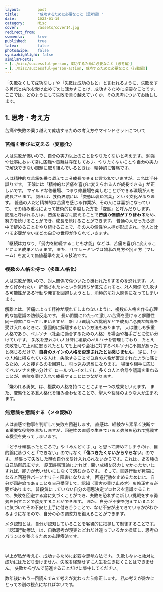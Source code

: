 ```yaml
---
layout:        post
title:         "成功するために必要なこと（思考編）"
date:          2022-01-19
category:      Misc
cover:         /assets/cover14.jpg
redirect_from:
comments:      true
published:     true
latex:         false
photoswipe:    false
syntaxhighlight: false
similarPosts:
- [../misc/successful-person, 成功するために必要なこと（思考編）]
- [../misc/successful-person-action, 成功するために必要なこと（行動編）]
---
```


「失敗なくして成功なし」や「失敗は成功のもと」と言われるように、失敗をする勇気と失敗を受け止めて次に活かすことは、成功するために必要なことです。
ここでは、どのようにして失敗を乗り越えていくか、その思考についてお話しします。


## 1. 思考・考え方

苦痛や失敗の乗り越えて成功するための考え方やマインドセットについて

### 苦痛を喜びに変える（変態化）

人は失敗が怖いので、自分の実力以上のことをやりたくないと考えます。
勉強や仕事において常に困難や苦難は存在しており、やりたくないことや自分の実力で解決できない問題に取り組んでいるときは、精神的に苦痛です。

人は精神的な苦痛を乗り越えてこそ成長できると言われていますが、これは半分誤りです。
正確には「精神的な苦痛を喜びに変えられる人が成長できる」が正しいです。
マイルドな修羅場、つまり修羅場を楽しむことができる環境が人を成長させます。
例えば、技術界隈には「変態は褒め言葉」という文化があります。
普通の人だと精神的な苦痛を感じる作業が、その人には喜びになっていて、その積み重ねによって技術的に卓越した方を「変態」と呼んだりします。
変態と呼ばれる方は、苦痛を喜びに変えることで**苦痛の価値がすり替わる**ため、努力を続けることができ、成長を続けることができます。
普通の人だったら途中で辞めることをやり続けることで、その人の個性や人柄が形成され、他人と比べる必要がないほどの自分の世界が作られていきます。

「継続は力なり」「努力を継続することも才能」などは、苦痛を喜びに変えることによる成果といえます。
また、リフレーミングは物事の見方や捉え方（フレーム）を変えて価値基準を変える技法です。

### 複数の人格を持つ（多重人格化）

人は失敗が怖いので、対人関係で傷ついたり嫌われたりするのを恐れます。
人から好かれたい・評価されたいという気持ちが優先されると、対人関係で失敗する可能性がある行動や発言を回避しようとし、消極的な対人関係になってしまいます。

解離とは、苦痛によって精神が壊れてしまわないように、複数の人格を作る心理的な無意識の防御反応です。
長い期間にわたって激しい苦痛を受けると解離性同一障害になってしまいますが、新しい環境への挑戦などで成長に必要な苦痛を受け入れるときに、意図的に解離するという方法もあります。
人は誰しも多重人格であり、ペルソナ（社会に適合するための人格）を場面や相手ごとに使い分けています。
失敗を恐れない人は常に複数のペルソナを管理しており、たとえ失敗をして上司に怒られたとしても上司や会社に対するペルソナに不備があったと感じるだけで、**自身のメインの人格を否定されたとは感じません**。
逆に、1つの人格に縛られている人は、失敗することで自身の人格が否定されたように感じるため、人と接するのを回避し、引っ込み思案になります。
場面や相手に応じてペルソナを使い分けて (ロールプレイをして)、多くの人と会話や議論を重ねることが、失敗を受け入れて成長することにつながります。

「嫌われる勇気」は、複数の人格を持つことによる一つの成果といえます。
また、変態化と多重人格化を組み合わせることで、聖人や菩薩のような人が生まれます。

### 無意識を意識する（メタ認知）

人は直感で物事を判断して失敗を回避します。
直感は、経験から素早く決断する重要な役割を果たしますが、回避性の直感で生きていると失敗を恐れて挑戦する機会を失ってしまいます。

「どうせ頑張ったところで」や「めんどくさい」と思って諦めてしまうのは、目的論に基づくと「できない」のではなく「**傷つきたくないからやらない**」のです。
頑張って失敗した時の自分を受け入れられないからです。これは、ある種の自己防衛反応です。
原因帰属理論によれば、悪い成績を努力しなかったせいにすれば、能力が低いせいにしなくて済むからです。
そして、回避行動が極端になると回避性パーソナリティ障害になります。
回避行動を止めるためには、自分が回避癖であることを自己受容して、認知（事実の受け止め方）を修正する必要があります。
普段気にしていない自分の意思決定プロセスを意識することで、失敗を回避する癖に気づくことができ、失敗を恐れずに新しい挑戦をする勇気を出すことで成長することができます。
また、自分が不安を抱えていることに気づいてその不安と上手に付き合うことで、なぜ不安が出てきているかがわかるようになるので、自分の心の調整力を鍛えることができます。

メタ認知とは、自分が認知していることを客観的に把握して制御することです。
「認知行動療法」は、自動思考が現実とどれだけ違っているかを検証し、思考のバランスを整えるための心理療法です。

<br>

以上が私が考える、成功するために必要な思考方法です。
失敗しないと絶対に成功にはたどり着けません。失敗を経験せずに人生を生き抜くことはできません。
失敗から学んで前進することだけに集中してください。

数年後にもう一回読んでみて考えが変わったら修正します。
私の考えが誰かにとっての別の視点になれば幸いです。



<!--
### 参考文献
- [#0204 人は「変態化」しなければ成長しない！　苦痛を快に変換する人間の心の不思議な機能 - YouTube](https://www.youtube.com/watch?v=hmfZP9C67ho)
- [#0171 2つめの人格を持つ　自分を変えたい人のための心理学 （期間限定公開） - YouTube](https://www.youtube.com/watch?v=F76PINX2VUE)
-->
